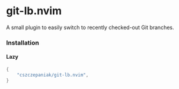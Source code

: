 # git-lb.nvim
A small plugin to easily switch to recently checked-out Git branches.

### Installation

#### Lazy
```lua
{
    "cszczepaniak/git-lb.nvim",
}
```

